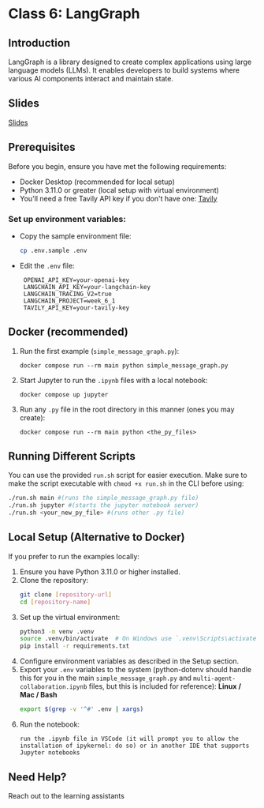 # Class 6: LangGraph

## Introduction
LangGraph is a library designed to create complex applications using large language models (LLMs). It enables developers to build systems where various AI components interact and maintain state.

## Slides

[Slides]()

## Prerequisites
Before you begin, ensure you have met the following requirements:
- Docker Desktop (recommended for local setup)
- Python 3.11.0 or greater (local setup with virtual environment)
- You'll need a free Tavily API key if you don't have one: [Tavily](https://tavily.com/)

### Set up environment variables:
- Copy the sample environment file:
  ```bash
  cp .env.sample .env
  ```
- Edit the `.env` file:
  ```
   OPENAI_API_KEY=your-openai-key
   LANGCHAIN_API_KEY=your-langchain-key
   LANGCHAIN_TRACING_V2=true
   LANGCHAIN_PROJECT=week_6_1
   TAVILY_API_KEY=your-tavily-key
  ```
## Docker (recommended)
1. Run the first example (`simple_message_graph.py`):
   ```
   docker compose run --rm main python simple_message_graph.py
   ```
2. Start Jupyter to run the `.ipynb` files with a local notebook:
   ```
   docker compose up jupyter
   ```
3. Run any `.py` file in the root directory in this manner (ones you may create):
   ```
   docker compose run --rm main python <the_py_files>
   ```

## Running Different Scripts
You can use the provided `run.sh` script for easier execution.
Make sure to make the script executable with `chmod +x run.sh` in the CLI before using:
```bash
./run.sh main #(runs the simple_message_graph.py file)
./run.sh jupyter #(starts the jupyter notebook server)
./run.sh <your_new_py_file> #(runs other .py file)
```
## Local Setup (Alternative to Docker)
If you prefer to run the examples locally:

1. Ensure you have Python 3.11.0 or higher installed.
2. Clone the repository:
    ```bash
    git clone [repository-url]
    cd [repository-name]
    ```
3. Set up the virtual environment:
    ```bash
    python3 -m venv .venv
    source .venv/bin/activate  # On Windows use `.venv\Scripts\activate`
    pip install -r requirements.txt
    ```
4. Configure environment variables as described in the Setup section.
5. Export your `.env` variables to the system (python-dotenv should handle this for you in the main `simple_message_graph.py` and `multi-agent-collaboration.ipynb` files, but this is included for reference):
   **Linux / Mac / Bash**
      ```bash
      export $(grep -v '^#' .env | xargs)
      ```
5. Run the notebook:
    ```
    run the .ipynb file in VSCode (it will prompt you to allow the installation of ipykernel: do so) or in another IDE that supports Jupyter notebooks
    ```
## Need Help?
Reach out to the learning assistants
